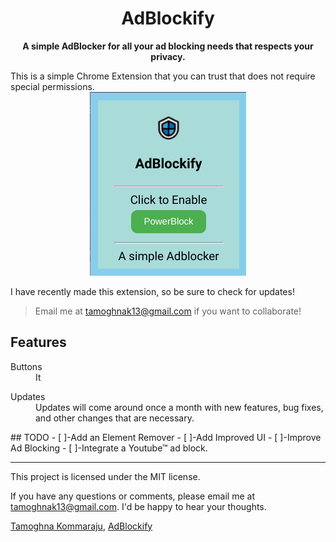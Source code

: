 <div align="center">
  <h1>
    AdBlockify
  </h1>

  <p>
    <strong>A simple AdBlocker for all your ad blocking needs that respects your privacy.</strong>
  </p>
</div>
This is a simple Chrome Extension that you can trust that does not require special permissions.
<div align="center">
  <a href="https://github.com/TamoghnaK13/AdBlockify">
    <img src="icon.png" alt="AdBlockify">
  </a>
</div>

I have recently made this extension, so be sure to check for updates!
>Email me at tamoghnak13@gmail.com if you want to collaborate!

## Features

<dl>
  <dt>Buttons</dt>
  <dd>
    It 
  </dd>
</dl>

<dl>
  <dt>Updates</dt>
  <dd>
Updates will come around once a month with new features, bug fixes, and other changes that are necessary.
  </dd>
</dl>
## TODO
- [ ]-Add an Element Remover
- [ ]-Add Improved UI
- [ ]-Improve Ad Blocking
- [ ]-Integrate a Youtube™ ad block.


-----------
This project is licensed under the MIT license. 

If you have any questions or comments, please email me at tamoghnak13@gmail.com. I'd be happy to hear your thoughts.


[Tamoghna Kommaraju](https://github.com/TamoghnaK13), [AdBlockify](https://github.com/TamoghnaK13/AdBlockify)
